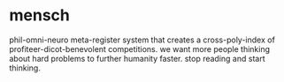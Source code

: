 mensch
======

phil-omni-neuro meta-register system that creates a cross-poly-index of profiteer-dicot-benevolent competitions. we want more people thinking about hard problems to further humanity faster. stop reading and start thinking. 